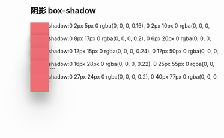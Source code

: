 ## 阴影 box-shadow
<style type="text/css">
.main article .codes{
    margin:2rem auto;
}
.codes div {
    height: 50px;
    width: 50px;
    z-index: 1;
    background-color: #ee6e73;
    position: absolute;
}

.main article.md pre {
    box-sizing: border-box;padding-left: 150px;
    margin:2rem 10% 2rem 10%;
}
</style>

<div class="codes">
<div style="box-shadow:0 2px 5px 0 rgba(0, 0, 0, 0.16), 0 2px 10px 0 rgba(0, 0, 0, 0.12)"></div>
</div>
```
box-shadow:0 2px 5px 0 rgba(0, 0, 0, 0.16), 0 2px 10px 0 rgba(0, 0, 0, 0.12)
```
<div class="codes">
<div style="box-shadow:0 8px 17px 0 rgba(0, 0, 0, 0.2), 0 6px 20px 0 rgba(0, 0, 0, 0.19)"></div>
</div>
```
box-shadow:0 8px 17px 0 rgba(0, 0, 0, 0.2), 0 6px 20px 0 rgba(0, 0, 0, 0.19)
```
<div class="codes">
<div style="box-shadow:0 12px 15px 0 rgba(0, 0, 0, 0.24), 0 17px 50px 0 rgba(0, 0, 0, 0.19)"></div>
</div>
```
box-shadow:0 12px 15px 0 rgba(0, 0, 0, 0.24), 0 17px 50px 0 rgba(0, 0, 0, 0.19)
```
<div class="codes">
<div style="box-shadow:0 16px 28px 0 rgba(0, 0, 0, 0.22), 0 25px 55px 0 rgba(0, 0, 0, 0.21)"></div>
</div>
```
box-shadow:0 16px 28px 0 rgba(0, 0, 0, 0.22), 0 25px 55px 0 rgba(0, 0, 0, 0.21)
```
<div class="codes">
<div style="box-shadow:0 27px 24px 0 rgba(0, 0, 0, 0.2), 0 40px 77px 0 rgba(0, 0, 0, 0.22)"></div>
</div>
```
box-shadow:0 27px 24px 0 rgba(0, 0, 0, 0.2), 0 40px 77px 0 rgba(0, 0, 0, 0.22)
```

